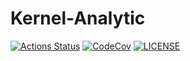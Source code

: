 # Kernel-Analytic

[![Actions Status][actions badge]][actions]
[![CodeCov][codecov badge]][codecov]
[![LICENSE][license badge]][license]



<!-- Links -->
[actions]: https://github.com/sifis-home/Kernel-Analytic/actions
[codecov]: https://codecov.io/gh/sifis-home/Kernel-Analytic
[license]: LICENSES/MIT.txt

<!-- Badges -->
[actions badge]: https://github.com/sifis-home/Kernel-Analytic/workflows/kernel-analytic/badge.svg
[codecov badge]: https://codecov.io/gh/sifis-home/Kernel-Analytic/branch/master/graph/badge.svg
[license badge]: https://img.shields.io/badge/license-MIT-blue.svg

